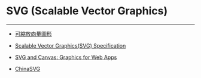 
# SVG (Scalable Vector Graphics)

----

* [可縮放向量圖形](http://zh.wikipedia.org/zh-tw/Scalable_Vector_Graphics)
* [Scalable Vector Graphics(SVG) Specification](http://www.w3.org/TR/SVG/)

* [SVG and Canvas: Graphics for Web Apps](http://people.mozilla.com/~vladimir/xtech2006/)
* [ChinaSVG](http://www.chinasvg.com/)
